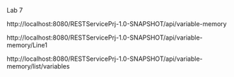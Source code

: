 Lab 7

http://localhost:8080/RESTServicePrj-1.0-SNAPSHOT/api/variable-memory

http://localhost:8080/RESTServicePrj-1.0-SNAPSHOT/api/variable-memory/Line1

http://localhost:8080/RESTServicePrj-1.0-SNAPSHOT/api/variable-memory/list/variables
